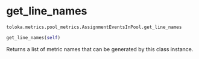 # get_line_names
`toloka.metrics.pool_metrics.AssignmentEventsInPool.get_line_names`

```python
get_line_names(self)
```

Returns a list of metric names that can be generated by this class instance.

